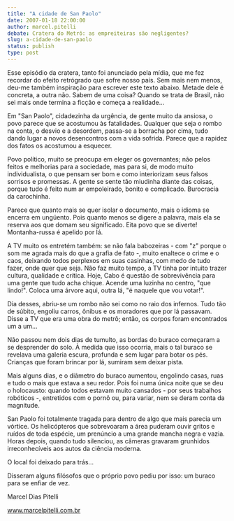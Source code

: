 ```yaml
---
title: "A cidade de San Paolo"
date: 2007-01-18 22:00:00
author: marcel.pitelli
debate: Cratera do Metrô: as empreiteiras são negligentes?
slug: a-cidade-de-san-paolo
status: publish 
type: post
---
```


Esse episódio da cratera, tanto foi anunciado pela mídia, que me fez recordar do efeito retrógrado que sofre nosso país. Sem mais nem menos, deu-me também inspiração para escrever este texto abaixo. Metade dele é concreta, a outra não. Sabem de uma coisa? Quando se trata de Brasil, não sei mais onde termina a ficção e começa a realidade...  

  

  

Em "San Paolo", cidadezinha da urgência, de gente muito da ansiosa, o povo parece que se acostumou às fatalidades. Qualquer que seja o rombo na conta, o desvio e a desordem, passa-se a borracha por cima, tudo dando lugar a novos desencontros com a vida sofrida. Parece que a rapidez dos fatos os acostumou a esquecer.  

  

Povo político, muito se preocupa em eleger os governantes; não pelos feitos e melhorias para a sociedade, mas para si, de modo muito individualista, o que pensam ser bom e como interiorizam seus falsos sorrisos e promessas. A gente se sente tão miudinha diante das coisas, porque tudo é feito num ar empoleirado, bonito e complicado. Burocracia da carochinha.  

  

Parece que quanto mais se quer isolar o documento, mais o idioma se encerra em ungüento. Pois quanto menos se digere a palavra, mais ela se reserva aos que domam seu significado. Eita povo que se diverte! Montanha-russa é apelido por lá.  

  

A TV muito os entretém também: se não fala babozeiras - com "z" porque o som me agrada mais do que a grafia de fato -, muito enaltece o crime e o caos, deixando todos perplexos em suas casinhas, com medo de tudo fazer, onde quer que seja. Não faz muito tempo, a TV tinha por intuito trazer cultura, qualidade e crítica. Hoje, Cabo é questão de sobrevivência para uma gente que tudo acha chique. Acende uma luzinha no centro, "que lindo!". Coloca uma árvore aqui, outra lá, "é naquele que vou votar!".  

  

Dia desses, abriu-se um rombo não sei como no raio dos infernos. Tudo tão de súbito, engoliu carros, ônibus e os moradores que por lá passavam. Disse a TV que era uma obra do metrô; então, os corpos foram encontrados um a um...   

  

Não passou nem dois dias de tumulto, as bordas do buraco começaram a se desprender do solo. À medida que isso ocorria, mais o tal buraco se revelava uma galeria escura, profunda e sem lugar para botar os pés. Crianças que foram brincar por lá, sumiram sem deixar pista.  

  

Mais alguns dias, e o diâmetro do buraco aumentou, engolindo casas, ruas e tudo o mais que estava a seu redor. Pois foi numa única noite que se deu o holocausto: quando todos estavam muito cansados - por seus trabalhos robóticos -, entretidos com o pornô ou, para variar, nem se deram conta da magnitude.   

  

San Paolo foi totalmente tragada para dentro de algo que mais parecia um vórtice. Os helicópteros que sobrevoaram a área puderam ouvir gritos e ruídos de toda espécie, um prenúncio a uma grande mancha negra e vazia. Horas depois, quando tudo silenciou, as câmeras gravaram grunhidos irreconhecíveis aos autos da ciência moderna.   

  

 O local foi deixado para trás...  

  

 Disseram alguns filósofos que o próprio povo pediu por isso: um buraco para se enfiar de vez.  

  

  

Marcel Dias Pitelli  

www.marcelpitelli.com.br
